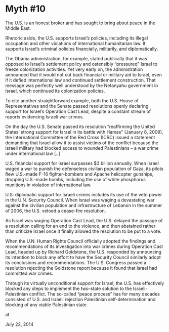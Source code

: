 # Myth #10
The U.S. is an honest broker and has sought to bring about peace in the Middle East.

Rhetoric aside, the U.S. supports Israel’s policies, including its illegal occupation and other violations of international humanitarian law. It supports Israel’s criminal policies financially, militarily, and diplomatically.

The Obama administration, for example, stated publically that it was opposed to Israel’s settlement policy and ostensibly “pressured” Israel to freeze colonization activities. Yet very early on, the administration announced that it would not cut back financial or military aid to Israel, even if it defied international law and continued settlement construction. That message was perfectly well understood by the Netanyahu government in Israel, which continued its colonization policies.

To cite another straightforward example, both the U.S. House of Representatives and the Senate passed resolutions openly declaring support for Israel’s Operation Cast Lead, despite a constant stream of reports evidencing Israeli war crimes.

On the day the U.S. Senate passed its resolution “reaffirming the United States’ strong support for Israel in its battle with Hamas” (January 8, 2009), the International Committee of the Red Cross (ICRC) issued a statement demanding that Israel allow it to assist victims of the conflict because the Israeli military had blocked access to wounded Palestinians – a war crime under international law [..] 

U.S. financial support for Israel surpasses $3 billion annually. When Israel waged a war to punish the defenseless civilian population of Gaza, its pilots flew U.S.-made F-16 fighter-bombers and Apache helicopter gunships, dropping U.S.-made bombs, including the use of white phosphorus munitions in violation of international law.

U.S. diplomatic support for Israeli crimes includes its use of the veto power in the U.N. Security Council. When Israel was waging a devastating war against the civilian population and infrastructure of Lebanon in the summer of 2006, the U.S. vetoed a cease-fire resolution.

As Israel was waging Operation Cast Lead, the U.S. delayed the passage of a resolution calling for an end to the violence, and then abstained rather than criticize Israel once it finally allowed the resolution to be put to a vote.

When the U.N. Human Rights Council officially adopted the findings and recommendations of its investigation into war crimes during Operation Cast Lead, headed up by Richard Goldstone, the U.S. responded by announcing its intention to block any effort to have the Security Council similarly adopt its conclusions and recommendations. The U.S. Congress passed a resolution rejecting the Goldstone report because it found that Israel had committed war crimes.

Through its virtually unconditional support for Israel, the U.S. has effectively blocked any steps to implement the two-state solution to the Israeli-Palestinian conflict. The so-called “peace process” has for many decades consisted of U.S. and Israeli rejection Palestinian self-determination and blocking of any viable Palestinian state.








at

July 22, 2014















